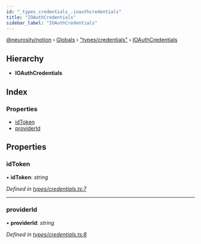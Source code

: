 ```yaml
---
id: "_types_credentials_.ioauthcredentials"
title: "IOAuthCredentials"
sidebar_label: "IOAuthCredentials"
---
```


[@neurosity/notion](../index.md) › [Globals](../globals.md) › ["types/credentials"](../modules/_types_credentials_.md) › [IOAuthCredentials](_types_credentials_.ioauthcredentials.md)

## Hierarchy

* **IOAuthCredentials**

## Index

### Properties

* [idToken](_types_credentials_.ioauthcredentials.md#idtoken)
* [providerId](_types_credentials_.ioauthcredentials.md#providerid)

## Properties

###  idToken

• **idToken**: *string*

*Defined in [types/credentials.ts:7](https://github.com/neurosity/notion-js/blob/80b48df/src/types/credentials.ts#L7)*

___

###  providerId

• **providerId**: *string*

*Defined in [types/credentials.ts:8](https://github.com/neurosity/notion-js/blob/80b48df/src/types/credentials.ts#L8)*

